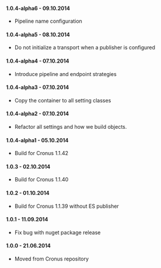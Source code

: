 #### 1.0.4-alpha6 - 09.10.2014
* Pipeline name configuration

#### 1.0.4-alpha5 - 08.10.2014
* Do not initialize a transport when a publisher is configured

#### 1.0.4-alpha4 - 07.10.2014
* Introduce pipeline and endpoint strategies

#### 1.0.4-alpha3 - 07.10.2014
* Copy the container to all setting classes

#### 1.0.4-alpha2 - 07.10.2014
* Refactor all settings and how we build objects.

#### 1.0.4-alpha1 - 05.10.2014
* Build for Cronus 1.1.42

#### 1.0.3 - 02.10.2014
* Build for Cronus 1.1.40

#### 1.0.2 - 01.10.2014
* Build for Cronus 1.1.39 without ES publisher

#### 1.0.1 - 11.09.2014
* Fix bug with nuget package release

#### 1.0.0 - 21.06.2014
* Moved from Cronus repository